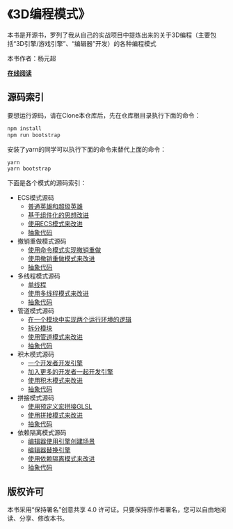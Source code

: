 # 《3D编程模式》

本书是开源书，罗列了我从自己的实战项目中提炼出来的关于3D编程（主要包括“3D引擎/游戏引擎”、“编辑器”开发）的各种编程模式

本书作者：杨元超

**[在线阅读](https://yyc-git.github.io/3dProgramPattern/docs/%E5%89%8D%E8%A8%80)**


## 源码索引

要想运行源码，请在Clone本仓库后，先在仓库根目录执行下面的命令：
```js
npm install
npm run bootstrap
```
安装了yarn的同学可以执行下面的命令来替代上面的命令：
```js
yarn
yarn bootstrap
```


下面是各个模式的源码索引：

- ECS模式源码
    - [普通英雄和超级英雄](./ECS模式代码/story_before/)
    - [基于组件化的思想改进](./ECS模式代码/story_after/)
    - [使用ECS模式来改进](./ECS模式代码/story_improve/)
    - [抽象代码](./ECS模式代码/ecs_pattern_role_abstract/)
- 撤销重做模式源码
    - [使用命令模式实现撤销重做](./撤销重做模式代码/story_before/)
    - [使用撤销重做模式来改进](./撤销重做模式代码/story_improve/)
    - [抽象代码](./撤销重做模式代码/redoundo_pattern_role_abstract/)
- 多线程模式源码
    - [单线程](./多线程模式代码/story_before/)
    - [使用多线程模式来改进](./多线程模式代码/story_improve/)
    - [抽象代码](./多线程模式抽象代码/)
- 管道模式源码
    - [在一个模块中实现两个运行环境的逻辑](./管道模式代码/story_before/)
    - [拆分模块](./管道模式代码/story_after/)
    - [使用管道模式来改进](./管道模式代码/story_improve/)
    - [抽象代码](./管道模式抽象代码/)
- 积木模式源码
    - [一个开发者开发引擎](./积木模式代码_ts/story_before/)
    - [加入更多的开发者一起开发引擎](./积木模式代码_ts/story_after/)
    - [使用积木模式来改进](./积木模式代码_ts/story_improve/)
    - [抽象代码](./积木模式抽象代码/)
- 拼接模式源码
    - [使用预定义宏拼接GLSL](./拼接模式代码/story_before/)
    - [使用拼接模式来改进](./拼接模式代码/story_improve/)
    - [抽象代码](./拼接模式抽象代码/)
- 依赖隔离模式源码
    - [编辑器使用引擎创建场景](./依赖隔离模式代码/story_before/)
    - [编辑器替换引擎](./依赖隔离模式代码/story_after/)
    - [使用依赖隔离模式来改进](./依赖隔离模式代码/story_improve/)
    - [抽象代码](./依赖隔离模式代码/role_abstract/)



## 版权许可

本书采用“保持署名”创意共享 4.0 许可证。只要保持原作者署名，您可以自由地阅读、分享、修改本书。